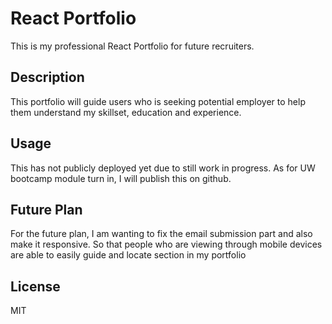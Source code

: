 # React Portfolio

This is my professional React Portfolio for future recruiters.

## Description

This portfolio will guide users who is seeking potential employer to help them understand my skillset, education and experience.

## Usage

This has not publicly deployed yet due to still work in progress. As for UW bootcamp module turn in, I will publish this on github. 

## Future Plan

For the future plan, I am wanting to fix the email submission part and also make it responsive. So that people who are viewing through mobile
devices are able to easily guide and locate section in my portfolio

## License 

MIT

